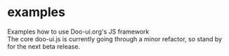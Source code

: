 # examples
Examples how to use Doo-ui.org's JS framework  
  The core doo-ui.js is currently going through a minor refactor, so stand by for the next beta release.

